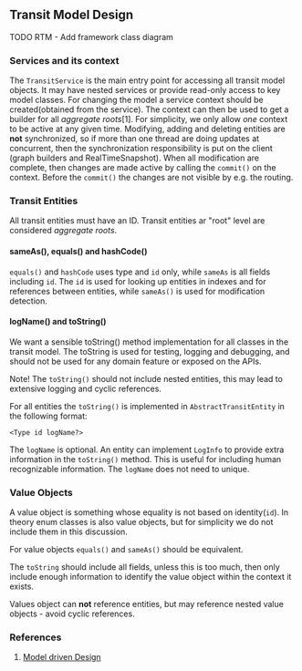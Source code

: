 ## Transit Model Design

TODO RTM - Add framework class diagram

### Services and its context

The `TransitService` is the main entry point for accessing all transit model objects. It may have 
nested services or provide read-only access to key model classes. For changing the model a 
service context should be created(obtained from the service). The context can then be used to get a
builder for all _aggregate roots_[1]. For simplicity, we only allow _one_ context to be active at 
any given time. Modifying, adding and deleting entities are **not** synchronized, so if more than 
one thread are doing updates at concurrent, then the synchronization responsibility is put on the 
client (graph builders and RealTimeSnapshot). When all modification are complete, then changes are
made active by calling the `commit()` on the context. Before the `commit()` the changes are not 
visible by e.g. the routing.


### Transit Entities

All transit entities must have an ID. Transit entities ar "root" level are considered _aggregate
roots_.

#### sameAs(), equals() and hashCode()

`equals()` and `hashCode` uses type and `id` only, while `sameAs` is all fields including
`id`. The `id` is used for looking up entities in indexes and for references between entities, 
while `sameAs()` is used for modification detection.


#### logName() and toString()

We want a sensible toString() method implementation for all classes in the transit model. The
toString is used for testing, logging and debugging, and should not be used for any domain feature
or exposed on the APIs.

Note! The `toString()` should not include nested entities, this may lead to extensive logging and
cyclic references.

For all entities the `toString()` is implemented in `AbstractTransitEntity` in the following format:

```
<Type id logName?>
```

The `logName` is optional. An entity can implement `LogInfo` to provide extra information in the
`toString()` method. This is useful for including human recognizable information. The `logName`
does not need to unique.


### Value Objects

A value object is something whose equality is not based on identity(`id`). In theory enum classes 
is also value objects, but for simplicity we do not include them in this discussion.      

For value objects `equals()` and `sameAs()` should be equivalent. 

The `toString` should include all fields, unless this is too much, then only include enough 
information to identify the value object within the context it exists. 

Values object can **not** reference entities, but may reference nested value objects - avoid 
cyclic references.


### References

1. [Model driven Design](https://en.wikipedia.org/wiki/Domain-driven_design)
